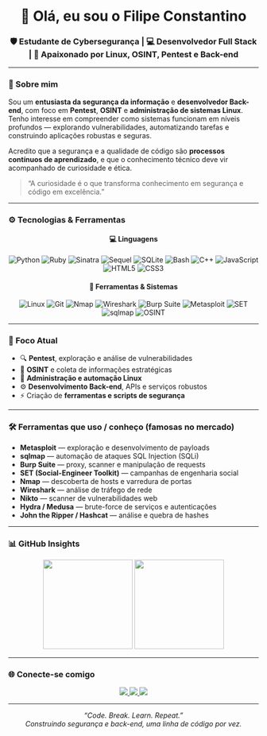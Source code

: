 <h1 align="center">👋 Olá, eu sou o Filipe Constantino</h1>

<h3 align="center">
🛡️ Estudante de Cybersegurança | 💻 Desenvolvedor Full Stack | 🐧 Apaixonado por Linux, OSINT, Pentest e Back-end
</h3>

---

### 🧠 Sobre mim

Sou um **entusiasta da segurança da informação** e **desenvolvedor Back-end**, com foco em **Pentest**, **OSINT** e **administração de sistemas Linux**.  
Tenho interesse em compreender como sistemas funcionam em níveis profundos — explorando vulnerabilidades, automatizando tarefas e construindo aplicações robustas e seguras.  

Acredito que a segurança e a qualidade de código são **processos contínuos de aprendizado**, e que o conhecimento técnico deve vir acompanhado de curiosidade e ética.  

> “A curiosidade é o que transforma conhecimento em segurança e código em excelência.”

---

### ⚙️ Tecnologias & Ferramentas

<div align="center">

#### 💻 Linguagens  
![Python](https://img.shields.io/badge/-Python-3776AB?style=flat-square&logo=python&logoColor=white)
![Ruby](https://img.shields.io/badge/-Ruby-CC342D?style=flat-square&logo=ruby&logoColor=white)
![Sinatra](https://img.shields.io/badge/-Sinatra-000000?style=flat-square&logo=ruby&logoColor=white)
![Sequel](https://img.shields.io/badge/-Sequel-FF5555?style=flat-square&logo=ruby&logoColor=white)
![SQLite](https://img.shields.io/badge/-SQLite-003B57?style=flat-square&logo=sqlite&logoColor=white)
![Bash](https://img.shields.io/badge/-Bash-4EAA25?style=flat-square&logo=gnubash&logoColor=white)
![C++](https://img.shields.io/badge/-C++-00599C?style=flat-square&logo=cplusplus&logoColor=white)
![JavaScript](https://img.shields.io/badge/-JavaScript-F7DF1E?style=flat-square&logo=javascript&logoColor=black)
![HTML5](https://img.shields.io/badge/-HTML5-E34F26?style=flat-square&logo=html5&logoColor=white)
![CSS3](https://img.shields.io/badge/-CSS3-1572B6?style=flat-square&logo=css3&logoColor=white)





#### 🧰 Ferramentas & Sistemas  
![Linux](https://img.shields.io/badge/-Linux-FCC624?style=flat-square&logo=linux&logoColor=black)
![Git](https://img.shields.io/badge/-Git-F05032?style=flat-square&logo=git&logoColor=white)
![Nmap](https://img.shields.io/badge/-Nmap-4682B4?style=flat-square&logoColor=white)
![Wireshark](https://img.shields.io/badge/-Wireshark-1679A7?style=flat-square&logo=wireshark&logoColor=white)
![Burp Suite](https://img.shields.io/badge/-Burp%20Suite-FF6C37?style=flat-square&logo=burpsuite&logoColor=white)
![Metasploit](https://img.shields.io/badge/-Metasploit-6DB33F?style=flat-square&logo=metasploit&logoColor=white)
![SET](https://img.shields.io/badge/-SET-0A84FF?style=flat-square&logo=deezer&logoColor=white)
![sqlmap](https://img.shields.io/badge/-sqlmap-DB4C3F?style=flat-square&logo=sqlite&logoColor=white)
![OSINT](https://img.shields.io/badge/-OSINT-1E90FF?style=flat-square&logoColor=white)

</div>

---

### 🧩 Foco Atual
- 🔍 **Pentest**, exploração e análise de vulnerabilidades  
- 🧠 **OSINT** e coleta de informações estratégicas  
- 🐧 **Administração e automação Linux**  
- ⚙️ **Desenvolvimento Back-end**, APIs e serviços robustos  
- ⚡ Criação de **ferramentas e scripts de segurança**

---

### 🛠️ Ferramentas que uso / conheço (famosas no mercado)
- **Metasploit** — exploração e desenvolvimento de payloads  
- **sqlmap** — automação de ataques SQL Injection (SQLi)  
- **Burp Suite** — proxy, scanner e manipulação de requests  
- **SET (Social-Engineer Toolkit)** — campanhas de engenharia social  
- **Nmap** — descoberta de hosts e varredura de portas  
- **Wireshark** — análise de tráfego de rede  
- **Nikto** — scanner de vulnerabilidades web  
- **Hydra / Medusa** — brute-force de serviços e autenticações  
- **John the Ripper / Hashcat** — análise e quebra de hashes  

---

### 📊 GitHub Insights

<p align="center">
  <img height="180em" src="https://github-readme-stats.vercel.app/api?username=fiilipe-sh&show_icons=true&theme=tokyonight&hide_border=true&bg_color=0d1117" />
  <img height="180em" src="https://github-readme-stats.vercel.app/api/top-langs/?username=fiilipe-sh&layout=compact&langs_count=7&theme=tokyonight&hide_border=true&bg_color=0d1117"/>
</p>

---

### 🌐 Conecte-se comigo

<p align="center">
  <a href="https://github.com/fiilipe-sh" target="_blank">
    <img src="https://img.shields.io/badge/GitHub-0A0A0A?style=for-the-badge&logo=github&logoColor=white" />
  </a>
  <a href="https://www.instagram.com/const.7" target="_blank">
    <img src="https://img.shields.io/badge/Instagram-E4405F?style=for-the-badge&logo=instagram&logoColor=white" />
  </a>
  <a href="mailto:constantinobundle@gmail.com">
    <img src="https://img.shields.io/badge/Gmail-D14836?style=for-the-badge&logo=gmail&logoColor=white" />
  </a>
</p>

---

<p align="center">
  <i>“Code. Break. Learn. Repeat.”</i><br>
  <i>Construindo segurança e back-end, uma linha de código por vez.</i>
</p>
